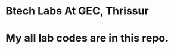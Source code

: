 Btech Labs At GEC, Thrissur
============================
My all lab codes are in this repo.
================================
